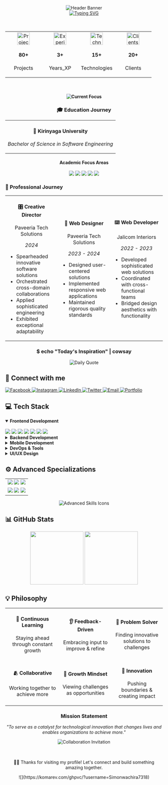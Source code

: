 <!-- Header Banner -->
<div align="center">
    <img src="https://capsule-render.vercel.app/api?type=waving&color=0FCCCE&height=100&section=header&text=SIMON%20WACHIRA&fontSize=40&fontColor=FFFFFF" alt="Header Banner">
  </div>
  
  <!-- Animated Typing Name -->
  <div align="center">
    <a href="https://git.io/typing-svg">
      <img src="https://readme-typing-svg.demolab.com?font=Fira+Code&size=25&pause=1000&color=84C2C0&center=true&vCenter=true&width=435&height=25&lines=Welcome+to+My+Profile!;Hello+there!;My+name+is+Simon+Wachira" alt="Typing SVG">
    </a>
  </div>
  
  <br>
  
  <br>
  
  <!-- Quick Stats -->
  <div align="center">
    <table align="center" width="100%" border="0" cellspacing="0" cellpadding="0">
      <tr>
        <td align="center" width="25%">
          <img src="https://raw.githubusercontent.com/Tarikul-Islam-Anik/Animated-Fluent-Emojis/master/Emojis/Objects/Laptop.png" width="40" height="40" alt="Projects">
          <h4>80+</h4>
          <p>Projects</p>
        </td>
        <td align="center" width="25%">
          <img src="https://raw.githubusercontent.com/Tarikul-Islam-Anik/Animated-Fluent-Emojis/master/Emojis/Hand%20gestures/Victory%20Hand.png" width="40" height="40" alt="Experience">
          <h4>3+</h4>
          <p>Years_XP</p>
        </td>
        <td align="center" width="25%">
          <img src="https://raw.githubusercontent.com/Tarikul-Islam-Anik/Animated-Fluent-Emojis/master/Emojis/Objects/Bookmark%20Tabs.png" width="40" height="40" alt="Technologies">
          <h4>15+</h4>
          <p>Technologies</p>
        </td>
        <td align="center" width="25%">
          <img src="https://raw.githubusercontent.com/Tarikul-Islam-Anik/Animated-Fluent-Emojis/master/Emojis/Hand%20gestures/Handshake.png" width="40" height="40" alt="Clients">
          <h4>20+</h4>
          <p>Clients</p>
        </td>
      </tr>
    </table>
  </div>
  
  <br>
  
  <!-- Current Focus -->
  <div align="center">
    <h4>
<!--       <img src="https://raw.githubusercontent.com/Tarikul-Islam-Anik/Animated-Fluent-Emojis/master/Emojis/Objects/Magnifying%20Glass%20Tilted%20Right.png" width="20" height="20" alt="Current Focus"> -->
<!--       <b>Currently focusing on:</b> -->
 <img src="https://readme-typing-svg.herokuapp.com?font=Fira+Code&size=14&duration=3000&pause=1000&color=0FCCCE&center=true&vCenter=true&width=250&lines=FullStack+Development;Cloud+Architecture;React+Native+Development;UI%2FUX+Design;" alt="Current Focus">
    </h4>
  </div>
  
  <!-- Education Section with Timeline -->
  <h3 align="center">🎓 Education Journey</h3>
  
  <div align="center">
    <table>
      <tr>
        <td>
          <div align="center">
            <h4>🏫 Kirinyaga University</h4>
            <p><i>Bachelor of Science in Software Engineering</i></p>
<!--             <p><b>2021 - Present</b> | Expected Graduation: September 2025</p> -->
          </div>
        </td>
      </tr>
    </table>
  </div>
  
  <div align="center">
    <h4>Academic Focus Areas</h4>
    <img src="https://img.shields.io/badge/Algorithms-0FCCCE?style=for-the-badge&logoColor=white" />
    <img src="https://img.shields.io/badge/Data_Structures-0FCCCE?style=for-the-badge&logoColor=white" />
    <img src="https://img.shields.io/badge/Dev_Methodologies-0FCCCE?style=for-the-badge&logoColor=white" />
    <img src="https://img.shields.io/badge/Cloud_Computing-0FCCCE?style=for-the-badge&logoColor=white" />
    <img src="https://img.shields.io/badge/System_Architecture-0FCCCE?style=for-the-badge&logoColor=white" />
  </div>
  
  <!-- Experience Timeline with Cards -->
  <h3>💼 Professional Journey</h3>
  
  <div align="center">
    <!-- Timeline style with cards -->
    <table>
      <tr>
        <td align="center" width="33%">
          <h4>🎛️ Creative Director</h4>
          <p>Paveeria Tech Solutions</p>
          <p><i>2024</i></p>
          <ul align="left">
            <li>Spearheaded innovative software solutions</li>
            <li>Orchestrated cross-domain collaborations</li>
            <li>Applied sophisticated engineering</li>
            <li>Exhibited exceptional adaptability</li>
          </ul>
        </td>
        <td align="center" width="33%">
          <h4>🎨 Web Designer</h4>
          <p>Paveeria Tech Solutions</p>
          <p><i>2023 - 2024</i></p>
          <ul align="left">
            <li>Designed user-centered solutions</li>
            <li>Implemented responsive web applications</li>
            <li>Maintained rigorous quality standards</li>
          </ul>
        </td>
        <td align="center" width="33%">
          <h4>⌨️ Web Developer</h4>
          <p>Jalicom Interiors</p>
          <p><i>2022 - 2023</i></p>
          <ul align="left">
            <li>Developed sophisticated web solutions</li>
            <li>Coordinated with cross-functional teams</li>
            <li>Bridged design aesthetics with functionality</li>
          </ul>
        </td>
      </tr>
    </table>
  </div>
  
  <!-- Daily Quote with Terminal Style -->
  <div align="center">
    <h3>$ echo "Today's Inspiration" | cowsay</h3>
    <img src="https://quotes-github-readme.vercel.app/api?type=horizontal&theme=tokyonight" alt="Daily Quote">
  </div>
  
  <!-- Connect Block with Teal Terminal Style -->
  <h2>📡 Connect with me</h2>
  
  <div align="left">
    <a href="https://www.facebook.com/profile.php?id=100071584461977">
      <img src="https://img.shields.io/badge/Facebook-0FCCCE?style=for-the-badge&logo=facebook&logoColor=white" alt="Facebook">
    </a>
    <a href="https://instagram.com/its__wachira">
      <img src="https://img.shields.io/badge/Instagram-0FCCCE?style=for-the-badge&logo=instagram&logoColor=white" alt="Instagram">
    </a>
    <a href="https://www.linkedin.com/in/simon-wachira-680b88268">
      <img src="https://img.shields.io/badge/LinkedIn-0FCCCE?style=for-the-badge&logo=linkedin&logoColor=white" alt="LinkedIn">
    </a>
    <a href="https://twitter.com/@_its_wachira">
      <img src="https://img.shields.io/badge/Twitter-0FCCCE?style=for-the-badge&logo=twitter&logoColor=white" alt="Twitter">
    </a>
    <a href="mailto:simonwachira7318@gmail.com">
      <img src="https://img.shields.io/badge/Email-0FCCCE?style=for-the-badge&logo=gmail&logoColor=white" alt="Email">
    </a>
    <a href="https://itswachira.netlify.app/">
      <img src="https://img.shields.io/badge/Portfolio-0FCCCE?style=for-the-badge&logo=Safari&logoColor=white" alt="Portfolio">
    </a>
  </div>
  
  <!-- Tech Stack with Neon Icons -->
  <h2>💻 Tech Stack</h2>
  
  <details open>
  <summary><b>Frontend Development</b></summary>
  <br>
  <div align="left">
    <img src="https://img.shields.io/badge/React-0FCCCE?style=for-the-badge&logo=react&logoColor=black" />
    <img src="https://img.shields.io/badge/Next.js-0FCCCE?style=for-the-badge&logo=next.js&logoColor=black" />
    <img src="https://img.shields.io/badge/TypeScript-0FCCCE?style=for-the-badge&logo=typescript&logoColor=black" />
    <img src="https://img.shields.io/badge/JavaScript-0FCCCE?style=for-the-badge&logo=javascript&logoColor=black" />
    <img src="https://img.shields.io/badge/HTML5-0FCCCE?style=for-the-badge&logo=html5&logoColor=black" />
    <img src="https://img.shields.io/badge/CSS3-0FCCCE?style=for-the-badge&logo=css3&logoColor=black" />
    <img src="https://img.shields.io/badge/Tailwind_CSS-0FCCCE?style=for-the-badge&logo=tailwind-css&logoColor=black" />
  </div>
  </details>
  
  <details>
  <summary><b>Backend Development</b></summary>
  <br>
  <div align="left">
    <img src="https://img.shields.io/badge/Python-0FCCCE?style=for-the-badge&logo=python&logoColor=black" />
    <img src="https://img.shields.io/badge/Node.js-0FCCCE?style=for-the-badge&logo=node.js&logoColor=black" />
    <img src="https://img.shields.io/badge/PHP-0FCCCE?style=for-the-badge&logo=php&logoColor=black" />
    <img src="https://img.shields.io/badge/C%23-0FCCCE?style=for-the-badge&logo=c-sharp&logoColor=black" />
    <img src="https://img.shields.io/badge/Java-0FCCCE?style=for-the-badge&logo=java&logoColor=black" />
    <img src="https://img.shields.io/badge/Ruby-0FCCCE?style=for-the-badge&logo=ruby&logoColor=black" />
    <img src="https://img.shields.io/badge/Go-0FCCCE?style=for-the-badge&logo=go&logoColor=black" />
    <img src="https://img.shields.io/badge/MySQL-0FCCCE?style=for-the-badge&logo=mysql&logoColor=black" />
  </div>
  </details>
  
  <details>
  <summary><b>Mobile Development</b></summary>
  <br>
  <div align="left">
    <img src="https://img.shields.io/badge/React_Native-0FCCCE?style=for-the-badge&logo=react&logoColor=black" />
    <img src="https://img.shields.io/badge/Flutter-0FCCCE?style=for-the-badge&logo=flutter&logoColor=black" />
  </div>
  </details>
  
  <details>
  <summary><b>DevOps & Tools</b></summary>
  <br>
  <div align="left">
    <img src="https://img.shields.io/badge/Docker-0FCCCE?style=for-the-badge&logo=docker&logoColor=black" />
    <img src="https://img.shields.io/badge/Kubernetes-0FCCCE?style=for-the-badge&logo=kubernetes&logoColor=black" />
    <img src="https://img.shields.io/badge/Git-0FCCCE?style=for-the-badge&logo=git&logoColor=black" />
    <img src="https://img.shields.io/badge/GitHub-0FCCCE?style=for-the-badge&logo=github&logoColor=black" />
    <img src="https://img.shields.io/badge/CI/CD-0FCCCE?style=for-the-badge&logo=github-actions&logoColor=black" />
  </div>
  </details>
  
  <details>
  <summary><b>UI/UX Design</b></summary>
  <br>
  <div align="left">
    <img src="https://img.shields.io/badge/Figma-0FCCCE?style=for-the-badge&logo=figma&logoColor=black" />
    <img src="https://img.shields.io/badge/Canva-0FCCCE?style=for-the-badge&logo=canva&logoColor=black" />
    <img src="https://img.shields.io/badge/Adobe_Photoshop-0FCCCE?style=for-the-badge&logo=adobe-photoshop&logoColor=black" />
  </div>
  </details>
  
  <!-- Advanced Skills with Hexagonal Grid -->
  <h2>⚙️ Advanced Specializations</h2>
  
  <div align="center">
    <table>
      <tr>
        <td>
          <div align="center">
            <img src="https://img.shields.io/badge/Microservices-0FCCCE?style=for-the-badge&logo=microservices&logoColor=white" />
            <img src="https://img.shields.io/badge/Cloud_Computing-0FCCCE?style=for-the-badge&logo=icloud&logoColor=white" />
            <img src="https://img.shields.io/badge/Agile_Methods-0FCCCE?style=for-the-badge&logo=agile&logoColor=white" />
          </div>
        </td>
      </tr>
      <tr>
        <td>
          <div align="center">
            <img src="https://img.shields.io/badge/CI/CD_Pipelines-0FCCCE?style=for-the-badge&logo=github-actions&logoColor=white" />
            <img src="https://img.shields.io/badge/Backend_Architecture-0FCCCE?style=for-the-badge&logo=backend&logoColor=white" />
            <img src="https://img.shields.io/badge/Performance_Optimization-0FCCCE?style=for-the-badge&logo=performance&logoColor=white" />
          </div>
        </td>
      </tr>
    </table>
  </div>
  
  <div align="center">
    <img src="https://skillicons.dev/icons?i=kubernetes,docker,aws,gcp,azure,nginx&theme=light" alt="Advanced Skills Icons" />
  </div>
  
  <!-- GitHub Stats with Teal Theme -->
  <h2>📊 GitHub Stats</h2>
  
  <div align="center">
    <img src="https://github-readme-stats.vercel.app/api?username=Simonwachira7318&show_icons=true&theme=tokyonight&hide_border=true&title_color=0FCCCE&icon_color=0FCCCE&text_color=FFFFFF&bg_color=0D1117" height="170px"/>
    <img src="https://github-readme-streak-stats.herokuapp.com/?user=Simonwachira7318&theme=tokyonight&hide_border=true&background=0D1117&stroke=0FCCCE&ring=0FCCCE&fire=0FCCCE&currStreakNum=FFFFFF&sideNums=0FCCCE&currStreakLabel=0FCCCE&sideLabels=0FCCCE&dates=FFFFFF" height="170px"/>
  </div>
  
  <!-- Philosophy with Visual Elements -->
  <h2>💡 Philosophy</h2>
  
  <div align="center">
    <table>
      <tr>
        <td align="center">
          <h4>🧠 Continuous Learning</h4>
          <p>Staying ahead through constant growth</p>
        </td>
        <td align="center">
          <h4>👂 Feedback-Driven</h4>
          <p>Embracing input to improve & refine</p>
        </td>
        <td align="center">
          <h4>🧩 Problem Solver</h4>
          <p>Finding innovative solutions to challenges</p>
        </td>
      </tr>
      <tr>
        <td align="center">
          <h4>🫂 Collaborative</h4>
          <p>Working together to achieve more</p>
        </td>
        <td align="center">
          <h4>💪 Growth Mindset</h4>
          <p>Viewing challenges as opportunities</p>
        </td>
        <td align="center">
          <h4>🚀 Innovation</h4>
          <p>Pushing boundaries & creating impact</p>
        </td>
      </tr>
    </table>
  </div>
  
  <div align="center">
    <h3>Mission Statement</h3>
    <p><i>"To serve as a catalyst for technological innovation that changes lives and enables organizations to achieve more."</i></p>
    <img src="https://readme-typing-svg.herokuapp.com?font=JetBrains+Mono&size=18&duration=3000&pause=1000&color=0FCCCE&center=true&vCenter=true&width=600&lines=Let's+collaborate+and+build+something+amazing+together!" alt="Collaboration Invitation">
  </div>


  <br>
  <br>
  <!-- Footer with Animation -->
  <div align="center">
    <p>👨‍💻 Thanks for visiting my profile! Let's connect and build something amazing together.</p>
  </div>

<!-- Visitor Count -->
<div align="center">![](https://komarev.com/ghpvc/?username=Simonwachira7318)</div>
